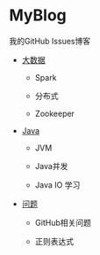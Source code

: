 # MyBlog
我的GitHub Issues博客

- [大数据](https://github.com/HeCCXX/MyBlog/projects/2)

  - Spark
  
  - 分布式
  
  - Zookeeper

- [Java](https://github.com/HeCCXX/MyBlog/projects/1)

  - JVM
  
  - Java并发
  
  - Java IO 学习
  
- [问题](https://github.com/HeCCXX/MyBlog/projects/3)

  - GitHub相关问题
  
  - 正则表达式
 


